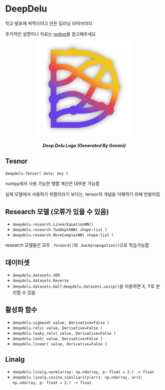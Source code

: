 # DeepDelu
학교 발표에 써먹으려고 만든 딥러닝 라이브러리

추가적인 설명이나 자료는 [notion]을 참고해주세요

<div align="center">
<img src="https://github.com/mangto/DeepDelu/blob/main/img/deepdelu.png?raw=true" width="300px" height="300px" title="Github_Logo"/>
<h5>Deep Delu Logo (Generated By Gemini)</h5>
</div>

## Tesnor
``deepdelu.Tensor( data: any )``

numpy에서 사용 가능한 행렬 계산은 대부분 가능함

실제 모델에서 사용하기 위함이라기 보다는, tensor의 개념을 이해하기 위해 만들어짐
 
 
## Research 모델 (오류가 있을 수 있음)
- ``deepdelu.research.LinearEquationNN()``
- ``deepdelu.research.TwoDepthNN( shape:list )``
- ``deepdelu.research.MoreComplexNN( shape:list )``

research 모델들은 모두 ``.forward()``와 ``.backpropagation()``으로 학습가능함
 
 
## 데이터셋
- ``deepdelu.datasets.XOR``
- ``deepdelu.datasets.Reverse``
- ``deepdelu.datasets.Half``
``deepdelu.datasets.unzip()``을 이용하면 X, Y로 분리할 수 있음
 
 
## 활성화 함수
- ``deepdelu.sigmoid( value, Derivative=False )``
- ``deepdelu.relu( value, Derivative=False )``
- ``deepdelu.leaky_relu( value, Derivative=False )``
- ``deepdelu.tanh( value, Derivative=False )``
- ``deepdelu.linear( value, Derivative=False )``
 
 
## Linalg
- ``deepdelu.linalg.norm(array: np.ndarray, p: float = 2.) -> float``
- ``deepdelu.linalg.cosine_similiarity(arr1: np.ndarray, arr2: np.ndarray, p: float = 2.) -> float``

[notion]: https://youthful-kitty-d5e.notion.site/Deep-Delu-Project-155024e556964259b5d5cf5c385dcc93?pvs=4
